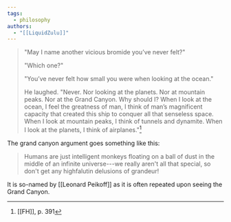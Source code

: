 ```yaml
---
tags:
  - philosophy
authors:
  - "[[LiquidZulu]]"
---
```

>"May I name another vicious bromide you’ve never felt?"
>
>"Which one?"
>
>"You’ve never felt how small you were when looking at the ocean."
>
>He laughed. "Never. Nor looking at the planets. Nor at mountain peaks. Nor at the Grand Canyon. Why should I? When I look at the ocean, I feel the greatness of man, I think of man’s magnificent capacity that created this ship to conquer all that senseless space. When I look at mountain peaks, I think of tunnels and dynamite. When I look at the planets, I think of airplanes."[^1]

The grand canyon argument goes something like this:
>Humans are just intelligent monkeys floating on a ball of dust in the middle of an infinite universe---we really aren't all that special, so don't get any highfalutin delusions of grandeur!

It is so-named by [[Leonard Peikoff]] as it is often repeated upon seeing the Grand Canyon.

[^1]: [[FH]], p. 391
